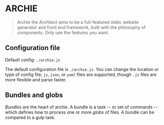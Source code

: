 # ARCHIE

> Archie the Architect aims to be a full-featured static website generator and front end framework, built with the philosophy of components. Only use the features you want.

## Configuration file

Default config: `./archie.js`

The default configuration file is `./archie.js`. You can change the location or type of config file; `js`, `json`, or `yaml` files are supported, though `.js` files are more flexible and parse faster.

## Bundles and globs

_Bundles_ are the heart of archie. A bundle is a task -- or set of commands -- which defines how to process one or more _globs_ of files. A bundle can be compared to a gulp task.
